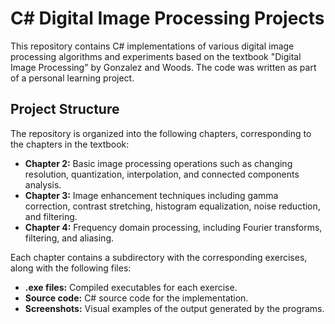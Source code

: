 # C# Digital Image Processing Projects

This repository contains C# implementations of various digital image processing algorithms and experiments based on the textbook "Digital Image Processing" by Gonzalez and Woods. The code was written as part of a personal learning project.

## Project Structure
The repository is organized into the following chapters, corresponding to the chapters in the textbook:

* **Chapter 2:** Basic image processing operations such as changing resolution, quantization, interpolation, and connected components analysis.
* **Chapter 3:** Image enhancement techniques including gamma correction, contrast stretching, histogram equalization, noise reduction, and filtering.
* **Chapter 4:** Frequency domain processing, including Fourier transforms, filtering, and aliasing.

Each chapter contains a subdirectory with the corresponding exercises, along with the following files:

* **.exe files:** Compiled executables for each exercise.
* **Source code:** C# source code for the implementation.
* **Screenshots:** Visual examples of the output generated by the programs.

